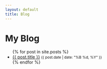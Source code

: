 ```yaml
---
layout: default
title: Blog
---
```

<h1>My Blog</h1>

<ul>
  {% for post in site.posts %}
    <li>
      <a href="{{ post.url }}">{{ post.title }}</a>  
      <small>{{ post.date | date: "%B %d, %Y" }}</small>
    </li>
  {% endfor %}
</ul>
